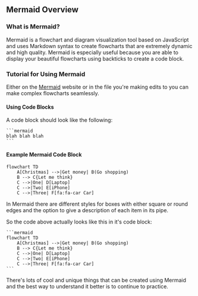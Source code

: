 ## Mermaid Overview

### What is Mermaid?

Mermaid is a flowchart and diagram visualization tool based on JavaScript and uses Markdown syntax to create flowcharts that are extremely dynamic and high quality. Mermaid is especially useful because you are able to display your beautiful flowcharts using backticks to create a code block. 

### Tutorial for Using Mermaid

Either on the [Mermaid](https://mermaid.live/edit#pako:eNpVjstqw0AMRX9FaNVC_ANeFBq7zSbQQrPzZCFsOTMk80CWCcH2v3ccb1qtxD3nCk3Yxo6xxP4W760lUTjVJkCe96ay4gb1NJyhKN7mAyv4GPgxw_7lEGGwMSUXLq-bv18lqKbjqjGodeG6bKh69r8Cz1A3R0oa0_kvOd3jDB-N-7b5_H9ihXPrs-mp7KloSaAieSq4Q8_iyXX5_WlNDKplzwbLvHYkV4MmLNmjUePPI7RYqoy8wzF1pFw7ugj5LVx-AfLqVWg) website or in the file you're making edits to you can make complex flowcharts seamlessly. 

#### Using Code Blocks

A code block should look like the following:
````
```mermaid
blah blah blah
```
````

#### Example Mermaid Code Block

```mermaid
flowchart TD
    A[Christmas] -->|Get money| B(Go shopping)
    B --> C{Let me think}
    C -->|One| D[Laptop]
    C -->|Two| E[iPhone]
    C -->|Three| F[fa:fa-car Car]
```

In Mermaid there are different styles for boxes with either square or round edges and the option to give a description of each item in its pipe.

So the code above actually looks like this in it's code block:

````
```mermaid
flowchart TD
    A[Christmas] -->|Get money| B(Go shopping)
    B --> C{Let me think}
    C -->|One| D[Laptop]
    C -->|Two| E[iPhone]
    C -->|Three| F[fa:fa-car Car]
```
````

There's lots of cool and unique things that can be created using Mermaid and the best way to understand it better is to continue to practice. 

